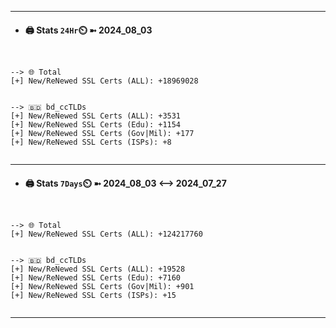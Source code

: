 

---
- #### 🖨️ **Stats** `24Hr`⏲️ ➼ 2024_08_03
```console


--> 🌐 Total
[+] New/ReNewed SSL Certs (ALL): +18969028


--> 🇧🇩 bd_ccTLDs
[+] New/ReNewed SSL Certs (ALL): +3531
[+] New/ReNewed SSL Certs (Edu): +1154
[+] New/ReNewed SSL Certs (Gov|Mil): +177
[+] New/ReNewed SSL Certs (ISPs): +8


```

---
- #### 🖨️ **Stats** `7Days`⏲️ ➼ 2024_08_03 <--> 2024_07_27
```console


--> 🌐 Total
[+] New/ReNewed SSL Certs (ALL): +124217760


--> 🇧🇩 bd_ccTLDs
[+] New/ReNewed SSL Certs (ALL): +19528
[+] New/ReNewed SSL Certs (Edu): +7160
[+] New/ReNewed SSL Certs (Gov|Mil): +901
[+] New/ReNewed SSL Certs (ISPs): +15


```

---

